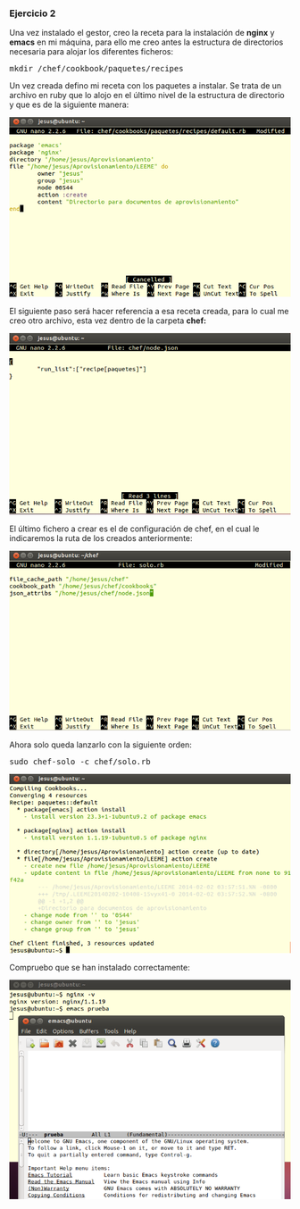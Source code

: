 ### Ejercicio 2

Una vez instalado el gestor, creo la receta para la instalación de **nginx** y **emacs** en mi máquina, para ello me creo antes la estructura de directorios necesaria para alojar los diferentes ficheros:

<pre>
mkdir /chef/cookbook/paquetes/recipes
</pre>


Un vez creada defino mi receta con los paquetes a instalar. Se trata de un archivo en ruby que lo alojo en el último nivel de la estructura de directorio y que es de la siguiente manera:

![imagen227](https://github.com/jmanday/Imagenes/blob/master/imagen227.png?raw=true)


El siguiente paso será hacer referencia a esa receta creada, para lo cual me creo otro archivo, esta vez dentro de la carpeta **chef:** 

![imagen228](https://github.com/jmanday/Imagenes/blob/master/imagen228.png?raw=true)


El último fichero a crear es el de configuración de chef, en el cual le indicaremos la ruta de los creados anteriormente:

![imagen229](https://github.com/jmanday/Imagenes/blob/master/imagen229.png?raw=true)


Ahora solo queda lanzarlo con la siguiente orden:

<pre>
sudo chef-solo -c chef/solo.rb
</pre>

![imagen230](https://github.com/jmanday/Imagenes/blob/master/imagen230.png?raw=true)


Compruebo que se han instalado correctamente:

![imagen231](https://github.com/jmanday/Imagenes/blob/master/imagen231.png?raw=true)
